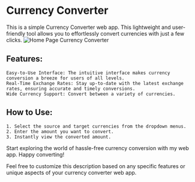 # Currency Converter

This is a simple Currency Converter web app. This lightweight and user-friendly tool allows you to effortlessly convert currencies with just a few clicks.
![Home Page Currency Converter](https://github.com/akshithP/CurrencyConverter/assets/72608430/547daf54-c3b9-4cde-b0ba-98d402115093)


## Features:

    Easy-to-Use Interface: The intuitive interface makes currency conversion a breeze for users of all levels.
    Real-Time Exchange Rates: Stay up-to-date with the latest exchange rates, ensuring accurate and timely conversions.
    Wide Currency Support: Convert between a variety of currencies.

## How to Use:

    1. Select the source and target currencies from the dropdown menus.
    2. Enter the amount you want to convert.
    3. Instantly view the converted amount.

Start exploring the world of hassle-free currency conversion with my web app. Happy converting!

Feel free to customize this description based on any specific features or unique aspects of your currency converter web app.
